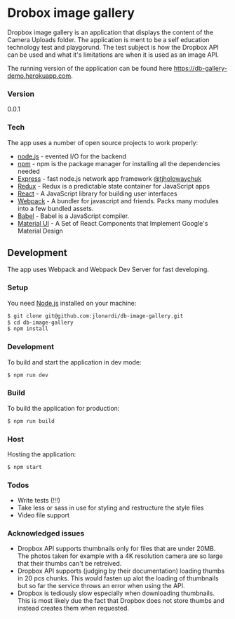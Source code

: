 # Drobox image gallery

Dropbox image gallery is an application that displays the content of the Camera Uploads folder. The application is ment to be a self education technology test and playgorund. The test subject is how the Dropbox API can be used and what it's limitations are when it is used as an image API.

The running version of the application can be found here https://db-gallery-demo.herokuapp.com.

### Version
0.0.1

### Tech

The app uses a number of open source projects to work properly:

* [node.js] - evented I/O for the backend
* [npm] - npm is the package manager for installing all the dependencies needed
* [Express] - fast node.js network app framework [@tjholowaychuk]
* [Redux] - Redux is a predictable state container for JavaScript apps
* [React] - A JavaScript library for building user interfaces
* [Webpack] - A bundler for javascript and friends. Packs many modules into a few
bundled assets.
* [Babel] - Babel is a JavaScript compiler.
* [Material UI] - A Set of React Components that Implement Google's Material Design

## Development

The app uses Webpack and Webpack Dev Server for fast developing.

### Setup

You need [Node.js] installed on your machine:

```sh
$ git clone git@github.com:jlonardi/db-image-gallery.git
$ cd db-image-gallery
$ npm install
```

### Development

To build and start the application in dev mode:
```sh
$ npm run dev
```

### Build

To build the application for production:
```sh
$ npm run build
```

### Host

Hosting the application:
```sh
$ npm start
```

### Todos

 - Write tests (!!!)
 - Take less or sass in use for styling and restructure the style files
 - Video file support

### Acknowledged issues
 - Dropbox API supports thumbnails only for files that are under 20MB. The photos taken for example with a 4K resolution camera are so large that their thumbs can't be retreived.
 - Dropbox API supports (judging by their documentation) loading thumbs in 20 pcs chunks. This would fasten up alot the loading of thumbnails but so far the service throws an error when using the API.
 - Dropbox is tediously slow especially when downloading thumbnails. This is most likely due the fact that Dropbox does not store thumbs and instead creates them when requested.


[//]: # (These are reference links used in the body of this note and get stripped out when the markdown processor does it's job. There is no need to format nicely because it shouldn't be seen. Thanks SO - http://stackoverflow.com/questions/4823468/store-comments-in-markdown-syntax)


   [dill]: <https://github.com/joemccann/dillinger>
   [git-repo-url]: <https://github.com/joemccann/dillinger.git>
   [john gruber]: <http://daringfireball.net>
   [@thomasfuchs]: <http://twitter.com/thomasfuchs>
   [df1]: <http://daringfireball.net/projects/markdown/>
   [marked]: <https://github.com/chjj/marked>
   [npm]: <https://www.npmjs.com/>
   [Ace Editor]: <http://ace.ajax.org>
   [node.js]: <http://nodejs.org>
   [Twitter Bootstrap]: <http://twitter.github.com/bootstrap/>
   [keymaster.js]: <https://github.com/madrobby/keymaster>
   [jQuery]: <http://jquery.com>
   [@tjholowaychuk]: <http://twitter.com/tjholowaychuk>
   [express]: <http://expressjs.com>
   [AngularJS]: <http://angularjs.org>
   [React]: <http://facebook.github.io/react/>
   [Material UI]: <http://material-ui.com/>
   [Webpack]: <https://webpack.github.io/>
   [Gulp]: <http://gulpjs.com>
   [Node.js]: <http://nodejs.org/en/>
   [Redux]: <https://redux.js.org/>
   [Babel]: <https://redux.js.org/>
